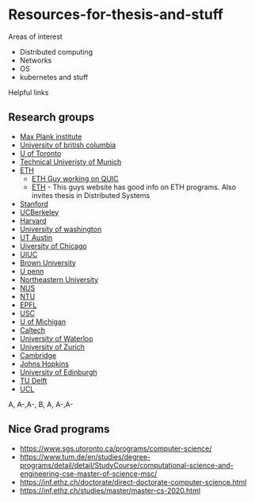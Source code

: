 # Resources-for-thesis-and-stuff

Areas of interest
- Distributed computing
- Networks 
- OS
- kubernetes and stuff


Helpful links 

## Research groups 

- [Max Plank institute ](https://www.mpi-sws.org/research-careers/#internships)
- [University of british columbia]( https://systopia.cs.ubc.ca/news)
- [U of Toronto ](http://csng.cs.toronto.edu/research.php)
- [Technical Univeristy of Munich ](https://www.tum.de/en/studies/degree-programs/detail/detail/StudyCourse/computational-science-and-engineering-cse-master-of-science-msc/)
- [ETH ](https://inf.ethz.ch/research/networked-systems-parallel-computing.html)
  - [ETH Guy working on QUIC](https://netsec.ethz.ch/people/aperrig/)
  - [ETH](http://people.inf.ethz.ch/troscoe/) - This guys website has good info on ETH programs. Also invites thesis in Distributed Systems
- [Stanford](https://cs.stanford.edu/research/computer-systems)
- [UCBerkeley](https://www2.eecs.berkeley.edu/Research/Areas/OSNT/)
- [Harvard ](https://www.seas.harvard.edu/computer-science/faculty-research)
- [University of washington ](https://www.cs.washington.edu/research/systems/projects)
- [UT Austin ](https://www.cs.utexas.edu/research/areas/operating-systems-distributed-systems-and-networking)
- [Uiversity of Chicago]( https://computerscience.uchicago.edu/research/research-areas/)
- [UIUC]( https://cs.illinois.edu/research/areas)
- [Brown University](https://cs.brown.edu/research/areas.html)
- [U penn](https://highlights.cis.upenn.edu/cis-research-areas/)
- [Northeastern University](https://www.khoury.northeastern.edu/research_areas/systems-and-networking/)
- [NUS](https://www.comp.nus.edu.sg/about/depts/cs/research/sys-net/)
- [NTU](https://www.ntu.edu.sg/scse/research/research-groups#Content_C027_Col00)
- [EPFL](https://www.epfl.ch/schools/ic/research/domains/)
- [USC](https://www.cs.usc.edu/research/research-areas-labs/#systems)
- [U of Michigan](https://cse.engin.umich.edu/research/research-areas/networking-operating-systems-distributed-systems/)
- [Caltech](https://cms.caltech.edu/research/networked)
- [University of Waterloo](https://cs.uwaterloo.ca/research/research-areas/systems-and-networking)
- [University of Zurich](https://www.ifi.uzh.ch/en/research/faculty.html)
- [Cambridge](https://www.cst.cam.ac.uk/research/themes/systems-and-networking)
- [Johns Hopkins ](https://www.cs.jhu.edu/research/systems/)
- [University of Edinburgh](https://www.ed.ac.uk/informatics/research/research-themes/computer-systems)
- [TU Delft](https://www.tudelft.nl/en/eemcs/cooperation/delft-data-science/research/research-groups)
- [UCL](https://www.ucl.ac.uk/computer-science/research/research-groups/systems-and-networks-research-group)


A, A-,A-, B, A, A-,A- 



## Nice Grad programs

- https://www.sgs.utoronto.ca/programs/computer-science/
- https://www.tum.de/en/studies/degree-programs/detail/detail/StudyCourse/computational-science-and-engineering-cse-master-of-science-msc/
- https://inf.ethz.ch/doctorate/direct-doctorate-computer-science.html
- https://inf.ethz.ch/studies/master/master-cs-2020.html
